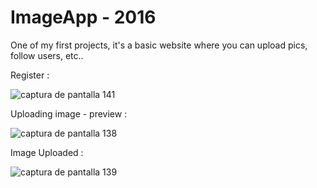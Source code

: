 # ImageApp - 2016
One of my first projects, it's a basic website where you can upload pics, follow users, etc..

Register : 

![captura de pantalla 141](https://user-images.githubusercontent.com/19882119/36944978-d06b4ec0-1fa6-11e8-9287-4fc38cc2233e.png)


Uploading image - preview :

![captura de pantalla 138](https://user-images.githubusercontent.com/19882119/36944984-f80b3ee0-1fa6-11e8-836a-27da64e17836.png)

Image Uploaded :

![captura de pantalla 139](https://user-images.githubusercontent.com/19882119/36944991-13ddc084-1fa7-11e8-83d3-233267a86be9.png)

